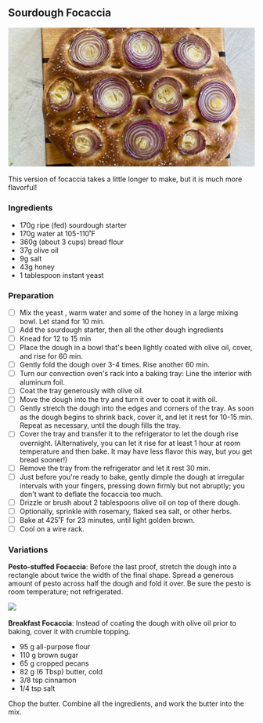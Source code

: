 ## Sourdough Focaccia

![](images/focaccia.with.onion.jpg)

This version of focaccia takes a little longer to make, but it is much more flavorful! 

### Ingredients

- 170g ripe (fed) sourdough starter
- 170g  water at 105-110˚F
- 360g (about 3 cups) bread flour
- 37g olive oil
- 9g salt
- 43g honey
- 1 tablespoon instant yeast

### Preparation

- [ ] Mix the yeast , warm water and some of the honey in a large mixing bowl. Let stand for 10 min.
- [ ] Add the sourdough starter, then all the other dough ingredients
- [ ] Knead for 12 to 15 min
- [ ] Place the dough in a bowl that's been lightly coated with olive oil, cover, and rise for 60 min.
- [ ] Gently fold the dough over 3-4 times. Rise another 60 min.
- [ ] Turn our convection oven's rack into a baking tray: Line the interior with aluminum foil. 
- [ ] Coat the tray generously with olive oil. 
- [ ] Move the dough into the try and turn it over to coat it with oil.
- [ ] Gently stretch the dough into the edges and corners of the tray. As soon as the dough begins to shrink back, cover it, and let it rest for 10-15 min. Repeat as necessary, until the dough fills the tray.
- [ ] Cover the tray and transfer it to the refrigerator to let the dough rise overnight. (Alternatively, you can let it rise for at least 1 hour at room temperature and then bake. It may have less flavor this way, but you get bread sooner!)
- [ ] Remove the tray from the refrigerator and let it rest 30 min.
- [ ] Just before you're ready to bake, gently dimple the dough at irregular intervals with your fingers, pressing down firmly but not abruptly; you don't want to deflate the focaccia too much.
- [ ] Drizzle or brush about 2 tablespoons olive oil on top of there dough.
- [ ] Optionally, sprinkle with rosemary, flaked sea salt, or other herbs.
- [ ] Bake at 425˚F for 23 minutes, until light golden brown.
- [ ] Cool on a wire rack.

### Variations

**Pesto-stuffed Focaccia**: Before the last proof, stretch the dough into a rectangle about twice the width of the final shape. Spread a generous amount of pesto across half the dough and fold it over. Be sure the pesto is room temperature; not refrigerated.

![](https://i.imgur.com/ohUK91n.jpg)

**Breakfast Focaccia**: Instead of coating the dough with olive oil prior to baking, cover it with crumble topping.

- 95 g all-purpose flour
- 110 g brown sugar
- 65 g cropped pecans
- 82 g (6 Tbsp) butter, cold
- 3/8 tsp cinnamon
- 1/4 tsp salt

Chop the butter. Combine all the ingredients, and work the butter into the mix. 

